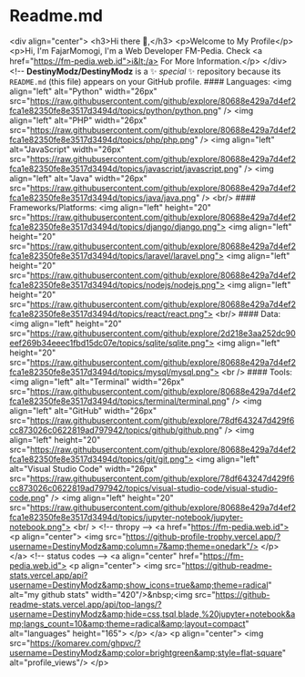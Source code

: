 # Readme.md
&lt;div align="center"> &lt;h3>Hi there 👋,&lt;/h3> &lt;p>Welcome to My Profile&lt;/p> &lt;p>Hi, I'm FajarMomogi, I'm a Web Developer FM-Pedia. Check &lt;a href="https://fm-pedia.web.id">ℹ️&lt;/a> For More Information.&lt;/p> &lt;/div>  &lt;!-- **DestinyModz/DestinyModz** is a ✨ _special_ ✨ repository because its `README.md` (this file) appears on your GitHub profile. #### Languages: &lt;img align="left" alt="Python" width="26px" src="https://raw.githubusercontent.com/github/explore/80688e429a7d4ef2fca1e82350fe8e3517d3494d/topics/python/python.png" /> &lt;img align="left" alt="PHP" width="26px" src="https://raw.githubusercontent.com/github/explore/80688e429a7d4ef2fca1e82350fe8e3517d3494d/topics/php/php.png" /> &lt;img align="left" alt="JavaScript" width="26px" src="https://raw.githubusercontent.com/github/explore/80688e429a7d4ef2fca1e82350fe8e3517d3494d/topics/javascript/javascript.png" /> &lt;img align="left" alt="Java" width="26px" src="https://raw.githubusercontent.com/github/explore/80688e429a7d4ef2fca1e82350fe8e3517d3494d/topics/java/java.png" /> &lt;br/>    #### Frameworks/Platforms: &lt;img align="left" height="20" src="https://raw.githubusercontent.com/github/explore/80688e429a7d4ef2fca1e82350fe8e3517d3494d/topics/django/django.png"> &lt;img align="left" height="20" src="https://raw.githubusercontent.com/github/explore/80688e429a7d4ef2fca1e82350fe8e3517d3494d/topics/laravel/laravel.png"> &lt;img align="left" height="20" src="https://raw.githubusercontent.com/github/explore/80688e429a7d4ef2fca1e82350fe8e3517d3494d/topics/nodejs/nodejs.png"> &lt;img align="left" height="20" src="https://raw.githubusercontent.com/github/explore/80688e429a7d4ef2fca1e82350fe8e3517d3494d/topics/react/react.png">   &lt;br/>   #### Data:  &lt;img align="left" height="20" src="https://raw.githubusercontent.com/github/explore/2d218e3aa252dc90eef269b34eeec1fbd15dc07e/topics/sqlite/sqlite.png"> &lt;img align="left" height="20" src="https://raw.githubusercontent.com/github/explore/80688e429a7d4ef2fca1e82350fe8e3517d3494d/topics/mysql/mysql.png">   &lt;br />  #### Tools: &lt;img align="left" alt="Terminal" width="26px" src="https://raw.githubusercontent.com/github/explore/80688e429a7d4ef2fca1e82350fe8e3517d3494d/topics/terminal/terminal.png" /> &lt;img align="left" alt="GitHub" width="26px" src="https://raw.githubusercontent.com/github/explore/78df643247d429f6cc873026c0622819ad797942/topics/github/github.png" /> &lt;img align="left" height="20" src="https://raw.githubusercontent.com/github/explore/80688e429a7d4ef2fca1e82350fe8e3517d3494d/topics/git/git.png"> &lt;img align="left" alt="Visual Studio Code" width="26px" src="https://raw.githubusercontent.com/github/explore/78df643247d429f6cc873026c0622819ad797942/topics/visual-studio-code/visual-studio-code.png" /> &lt;img align="left" height="20" src="https://raw.githubusercontent.com/github/explore/80688e429a7d4ef2fca1e82350fe8e3517d3494d/topics/jupyter-notebook/jupyter-notebook.png"> &lt;br/ >  &lt;!-- thropy --> &lt;a href="https://fm-pedia.web.id">     &lt;p align="center">         &lt;img src="https://github-profile-trophy.vercel.app/?username=DestinyModz&amp;column=7&amp;theme=onedark"/>     &lt;/p> &lt;/a>  &lt;!-- status codes --> &lt;a align="center" href="https://fm-pedia.web.id">     &lt;p align="center">     &lt;img src="https://github-readme-stats.vercel.app/api?username=DestinyModz&amp;show_icons=true&amp;theme=radical" alt="my github stats" width="420"/>&amp;nbsp;&lt;img src="https://github-readme-stats.vercel.app/api/top-langs/?username=DestinyModz&amp;hide=css,tsql,blade,%20jupyter+notebook&amp;langs_count=10&amp;theme=radical&amp;layout=compact" alt="languages" height="165">     &lt;/p> &lt;/a>  &lt;p align="center">  &lt;img src="https://komarev.com/ghpvc/?username=DestinyModz&amp;color=brightgreen&amp;style=flat-square" alt="profile_views"/> &lt;/p>
